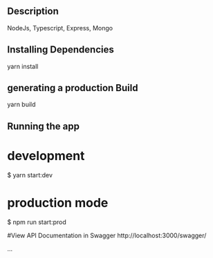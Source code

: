 ## Description
NodeJs, Typescript, Express, Mongo
## Installing Dependencies

yarn install

## generating a production Build

yarn build
## Running the app
# development
$ yarn  start:dev

# production mode
$ npm run start:prod

#View API Documentation in Swagger
http://localhost:3000/swagger/

...